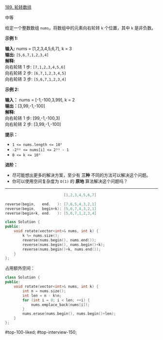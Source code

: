 [189. 轮转数组](https://leetcode.cn/problems/rotate-array/)

中等

给定一个整数数组 `nums`，将数组中的元素向右轮转 `k` 个位置，其中 `k` 是非负数。

**示例 1:**

**输入:** nums = [1,2,3,4,5,6,7], k = 3  
**输出:** `[5,6,7,1,2,3,4]`  
**解释:**  
向右轮转 1 步: `[7,1,2,3,4,5,6]`  
向右轮转 2 步: `[6,7,1,2,3,4,5]`  
向右轮转 3 步: `[5,6,7,1,2,3,4]`  

**示例 2:**

**输入：** nums = [-1,-100,3,99], k = 2  
**输出：**[3,99,-1,-100]  
**解释:**   
向右轮转 1 步: [99,-1,-100,3]  
向右轮转 2 步: [3,99,-1,-100]  

**提示：**

- `1 <= nums.length <= 10⁵`
- `-2³¹ <= nums[i] <= 2³¹ - 1`
- `0 <= k <= 10⁵`

**进阶：**

- 尽可能想出更多的解决方案，至少有 **三种** 不同的方法可以解决这个问题。
- 你可以使用空间复杂度为 `O(1)` 的 **原地** 算法解决这个问题吗？
---- ----
```cpp
                           [1,2,3,4,5,6,7]
         
reverse(begin,   end.   ): [7,6,5,4,3,2,1]
reverse(begin,   begin+k): [5,6,7,4,3,2,1]
reverse(begin+k, end.   ): [5,6,7,1,2,3,4]
```

```cpp
class Solution {
public:
    void rotate(vector<int>& nums, int k) {
        k %= nums.size();
        reverse(nums.begin(), nums.end());
        reverse(nums.begin(), nums.begin()+k);
        reverse(nums.begin()+k, nums.end());
    }
};
```

占用额外空间：
```cpp
class Solution {
public:
    void rotate(vector<int>& nums, int k) {
        int n = nums.size();
        int len = n - k%n;
        for (int i = 0; i < len; ++i) {
            nums.emplace_back(nums[i]);
        }
        nums.erase(nums.begin(), nums.begin()+len);
    }
};
```

#top-100-liked; #top-interview-150; 